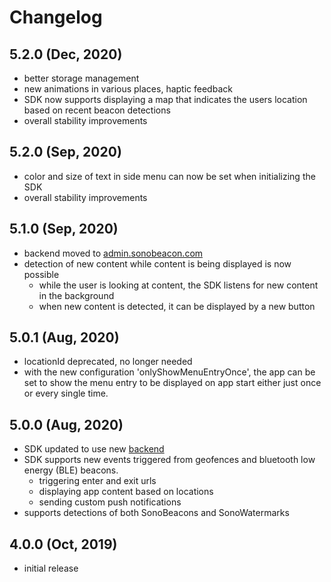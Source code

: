 Changelog
=====================

## 5.2.0 (Dec, 2020)
- better storage management
- new animations in various places, haptic feedback
- SDK now supports displaying a map that indicates the users location based on recent beacon detections
- overall stability improvements

## 5.2.0 (Sep, 2020)
- color and size of text in side menu can now be set when initializing the SDK
- overall stability improvements

## 5.1.0 (Sep, 2020)
- backend moved to [admin.sonobeacon.com](https://admin.sonobeacon.com/)
- detection of new content while content is being displayed is now possible
	- while the user is looking at content, the SDK listens for new content in the background
	- when new content is detected, it can be displayed by a new button

## 5.0.1 (Aug, 2020)
- locationId deprecated, no longer needed
- with the new configuration 'onlyShowMenuEntryOnce', the app can be set to show the menu entry to be displayed on app start either just once or every single time.

## 5.0.0 (Aug, 2020)
- SDK updated to use new [backend](https://app2.sonobeacon.com/sonosystem)
- SDK supports new events triggered from geofences and bluetooth low energy (BLE) beacons.
	- triggering enter and exit urls
	- displaying app content based on locations
	- sending custom push notifications
- supports detections of both SonoBeacons and SonoWatermarks

## 4.0.0 (Oct, 2019)
- initial release
